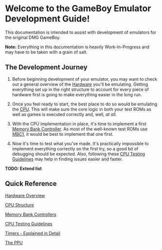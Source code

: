 # Welcome to the GameBoy Emulator Development Guide!
This documentation is intended to assist with development of emulators for the original DMG GameBoy.

**Note:** Everything in this documentation is heavily Work-In-Progress and may have to be taken with a grain of salt.

## The Development Journey

1) Before beginning development of your emulator, you may want to check out a general overview of the [Hardware](hardware) you'll be emulating. Getting everything set up in the right structure to account for every piece of hardware first is going to make everything easier in the long run.

2) Once you feel ready to start, the best place to do so would be emulating the [CPU](cpu). This will make sure the core logic in both your test ROMs as well as games is executed correctly and, well, *at all*.

3) With the CPU implementation in place, it's time to implement a first [Memory Bank Controller](mbcs). As most of the well-known test ROMs use [MBC1](mbcs#MBC1), it would be best to implement that one first.

4) Now it's time to test what you've made. It's practically impossible to implement everything correctly on the first try, so a good bit of debugging should be expected. Also, following these [CPU Testing Guidelines](cputest) may help in finding issues easier and faster.

**TODO: Extend list**

## Quick Reference

[Hardware Overview](hardware)

[CPU Structure](cpu)

[Memory Bank Controllers](mbcs)

[CPU Testing Guidelines](cputest)

[Timers - Explained in Detail](timers)

[The PPU](ppu)